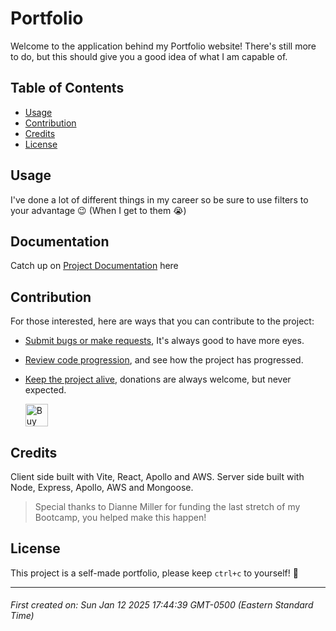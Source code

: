 # Portfolio

Welcome to the application behind my Portfolio website! There's still more to do, but this should give you a good idea of what I am capable of. 



## Table of Contents

- [Usage](#usage)
- [Contribution](#contribution)
- [Credits](#credits)
- [License](#license)





## Usage

I've done a lot of different things in my career so be sure to use filters to your advantage 😉
(When I get to them 😭)



## Documentation

Catch up on [Project Documentation](https://github.com/ArtOfTheNiles/Portfolio/wiki) here




## Contribution

For those interested, here are ways that you can contribute to the project:

* [Submit bugs or make requests](https://github.com/ArtOfTheNiles/Portfolio/issues), It's always good to have more eyes.
* [Review code progression](https://github.com/ArtOfTheNiles/Portfolio/pulls), and see how the project has progressed.
* [Keep the project alive](https://ko-fi.com/artoftheniles#), donations are always welcome, but never expected.

    <a href='https://ko-fi.com/V7V116V0Z9' target='_blank'><img height='36' style='border:0px;height:36px;' src='https://storage.ko-fi.com/cdn/kofi6.png?v=6' border='0' alt='Buy Me a Coffee at ko-fi.com' /></a>




## Credits

Client side built with Vite, React, Apollo and AWS.
Server side built with Node, Express, Apollo, AWS and Mongoose.

> Special thanks to Dianne Miller for funding the last stretch of my Bootcamp, you helped make this happen!





## License

This project is a self-made portfolio, please keep `ctrl+c` to yourself! 🤞

---

###### First created on: Sun Jan 12 2025 17:44:39 GMT-0500 (Eastern Standard Time)
